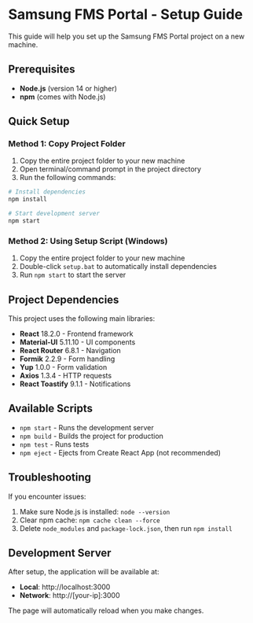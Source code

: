 # Samsung FMS Portal - Setup Guide

This guide will help you set up the Samsung FMS Portal project on a new machine.

## Prerequisites
- **Node.js** (version 14 or higher)
- **npm** (comes with Node.js)

## Quick Setup

### Method 1: Copy Project Folder
1. Copy the entire project folder to your new machine
2. Open terminal/command prompt in the project directory
3. Run the following commands:

```bash
# Install dependencies
npm install

# Start development server
npm start
```

### Method 2: Using Setup Script (Windows)
1. Copy the entire project folder to your new machine
2. Double-click `setup.bat` to automatically install dependencies
3. Run `npm start` to start the server

## Project Dependencies
This project uses the following main libraries:
- **React** 18.2.0 - Frontend framework
- **Material-UI** 5.11.10 - UI components
- **React Router** 6.8.1 - Navigation
- **Formik** 2.2.9 - Form handling
- **Yup** 1.0.0 - Form validation
- **Axios** 1.3.4 - HTTP requests
- **React Toastify** 9.1.1 - Notifications

## Available Scripts
- `npm start` - Runs the development server
- `npm build` - Builds the project for production
- `npm test` - Runs tests
- `npm eject` - Ejects from Create React App (not recommended)

## Troubleshooting
If you encounter issues:
1. Make sure Node.js is installed: `node --version`
2. Clear npm cache: `npm cache clean --force`
3. Delete `node_modules` and `package-lock.json`, then run `npm install`

## Development Server
After setup, the application will be available at:
- **Local**: http://localhost:3000
- **Network**: http://[your-ip]:3000

The page will automatically reload when you make changes. 